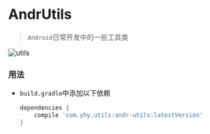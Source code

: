 # AndrUtils
> `Android`日常开发中的一些工具类

![utils](https://img.shields.io/badge/jCenter-1.1.11-brightgreen.svg)



### 用法

* `build.gradle`中添加以下依赖

  ```groovy
  dependencies {
      compile 'com.yhy.utils:andr-utils:latestVersion'
  }
  ```


